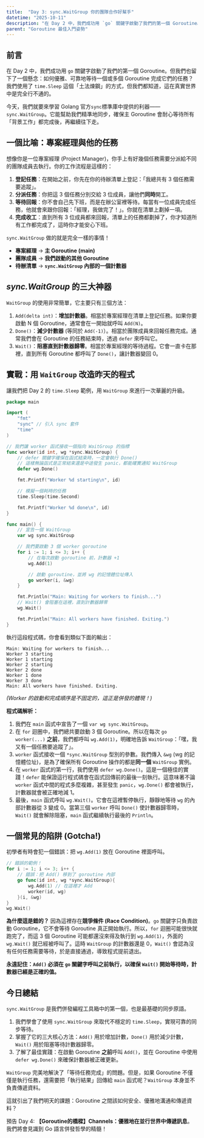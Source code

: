 ```yaml
---
title:  "Day 3: sync.WaitGroup 你的團隊合作好幫手"
datetime: "2025-10-11"
description: "在 Day 2 中，我們成功用 `go` 關鍵字啟動了我們的第一個 Goroutine。但我們也留下了一個懸念：如何優雅、可靠地等待一個或多個 Goroutine 完成它們的任務？我們使用了 `time.Sleep` 這個「土法煉鋼」的方式，但我們都知道，這在真實世界中是完全行不通的。"
parent: "Goroutine 最佳入門姿勢"
---
```


## 前言

在 Day 2 中，我們成功用 `go` 關鍵字啟動了我們的第一個 Goroutine。但我們也留下了一個懸念：如何優雅、可靠地等待一個或多個 Goroutine 完成它們的任務？我們使用了 `time.Sleep` 這個「土法煉鋼」的方式，但我們都知道，這在真實世界中是完全行不通的。

今天，我們就要來學習 Golang 官方`sync`標準庫中提供的利器——`sync.WaitGroup`。它能幫助我們精準地同步，確保主 Goroutine 會耐心等待所有「背景工作」都完成後，再繼續往下走。

## 一個比喻：專案經理與他的任務

想像你是一位專案經理 (Project Manager)，你手上有好幾個任務需要分派給不同的團隊成員去執行。你的工作流程是這樣的：

1.  **登記任務**：在開始之前，你先在你的待辦清單上登記：「我總共有 3 個任務需要追蹤」。
2.  **分派任務**：你把這 3 個任務分別交給 3 位成員，讓他們**同時**開工。
3.  **等待回報**：你不會自己先下班，而是在辦公室裡等待。每當有一位成員完成任務，他就會來跟你回報：「經理，我做完了！」。你就在清單上劃掉一項。
4.  **完成收工**：直到所有 3 位成員都來回報，清單上的任務都劃掉了，你才知道所有工作都完成了，這時你才能安心下班。

`sync.WaitGroup` 做的就是完全一樣的事情！

*   **專案經理** -> **主 Goroutine (main)**
*   **團隊成員** -> **我們啟動的其他 Goroutine**
*   **待辦清單** -> **`sync.WaitGroup` 內部的一個計數器**

## ***sync.WaitGroup*** 的三大神器

`WaitGroup` 的使用非常簡單，它主要只有三個方法：

1.  `Add(delta int)`：**增加計數器**。相當於專案經理在清單上登記任務。如果你要啟動 N 個 Goroutine，通常會在一開始就呼叫 `Add(N)`。
2.  `Done()`：**減少計數器** (等同於 `Add(-1)`）。相當於團隊成員來回報任務完成。通常我們會在 Goroutine 的任務結束時，透過 `defer` 來呼叫它。
3.  `Wait()`：**阻塞直到計數器歸零**。相當於專案經理的等待過程。它會一直卡在那裡，直到所有 Goroutine 都呼叫了 `Done()`，讓計數器變回 0。

## 實戰：用 `WaitGroup` 改造昨天的程式

讓我們把 Day 2 的 `time.Sleep` 範例，用 `WaitGroup` 來進行一次華麗的升級。

```go
package main

import (
	"fmt"
	"sync" // 引入 sync 套件
	"time"
)

// 我們讓 worker 函式接收一個指向 WaitGroup 的指標
func worker(id int, wg *sync.WaitGroup) {
    // defer 關鍵字確保在函式結束時，一定會執行 Done()
    // 這樣無論函式是正常結束還是中途發生 panic，都能確實通知 WaitGroup
	defer wg.Done()

	fmt.Printf("Worker %d starting\n", id)

	// 模擬一個耗時的任務
	time.Sleep(time.Second)

	fmt.Printf("Worker %d done\n", id)
}

func main() {
	// 宣告一個 WaitGroup
	var wg sync.WaitGroup

	// 我們要啟動 3 個 worker goroutine
	for i := 1; i <= 3; i++ {
		// 在每次啟動 goroutine 前，計數器 +1
		wg.Add(1)

		// 啟動 goroutine，並將 wg 的記憶體位址傳入
		go worker(i, &wg)
	}

	fmt.Println("Main: Waiting for workers to finish...")
	// Wait() 會阻塞在這裡，直到計數器歸零
	wg.Wait()

	fmt.Println("Main: All workers have finished. Exiting.")
}
```

執行這段程式碼，你會看到類似下面的輸出：

```text
Main: Waiting for workers to finish...
Worker 3 starting
Worker 1 starting
Worker 2 starting
Worker 2 done
Worker 1 done
Worker 3 done
Main: All workers have finished. Exiting.
```
*(Worker 的啟動和完成順序是不固定的，這正是併發的體現！)*

**程式碼解析：**
1.  我們在 `main` 函式中宣告了一個 `var wg sync.WaitGroup`。
2.  在 `for` 迴圈中，我們總共要啟動 3 個 Goroutine。所以在每次 `go worker(...)` **之前**，我們都呼叫 `wg.Add(1)`，明確地告訴 `WaitGroup`：「嘿，我又有一個任務要追蹤了」。
3.  `worker` 函式接收一個 `*sync.WaitGroup` 型別的參數。我們傳入 `&wg` (wg 的記憶體位址)，是為了確保所有 Goroutine 操作的都是**同一個** `WaitGroup` 實例。
4.  在 `worker` 函式的第一行，我們使用 `defer wg.Done()`。這是一個極佳的實踐！`defer` 能保證這行程式碼會在函式回傳前的最後一刻執行。這意味著不論 `worker` 函式中間的程式多麼複雜，甚至發生 `panic`，`wg.Done()` 都會被執行，計數器就會被正確地減 1。
5.  最後，`main` 函式呼叫 `wg.Wait()`。它會在這裡暫停執行，靜靜地等待 `wg` 的內部計數器從 3 變成 0。當第三個 `worker` 呼叫 `Done()` 使計數器歸零時，`Wait()` 就會解除阻塞，`main` 函式繼續執行最後的 `Println`。

## 一個常見的陷阱 (Gotcha!)

初學者有時會犯一個錯誤：把 `wg.Add(1)` 放在 Goroutine 裡面呼叫。

```go
// 錯誤的範例！
for i := 1; i <= 3; i++ {
    // 錯誤：把 Add() 移到了 goroutine 內部
    go func(id int, wg *sync.WaitGroup){
        wg.Add(1) // 在這裡才 Add
        worker(id, wg)
    }(i, &wg)
}
wg.Wait()
```

**為什麼這是錯的？**
因為這裡存在**競爭條件 (Race Condition)**。`go` 關鍵字只負責啟動 Goroutine，它不會等待 Goroutine 真正開始執行。所以，`for` 迴圈可能很快就跑完了，而這 3 個 Goroutine 可能都還沒來得及執行到 `wg.Add(1)`，外面的 `wg.Wait()` 就已經被呼叫了。這時 `WaitGroup` 的計數器還是 0，`Wait()` 會認為沒有任何任務需要等待，於是直接通過，導致程式提前退出。

**永遠記住：`Add()` 必須在 `go` 關鍵字呼叫之前執行，以確保 `Wait()` 開始等待時，計數器已經是正確的值。**

## 今日總結

`sync.WaitGroup` 是我們併發編程工具箱中的第一個，也是最基礎的同步原語。
1.  我們學會了使用 `sync.WaitGroup` 來取代不穩定的 `time.Sleep`，實現可靠的同步等待。
2.  掌握了它的三大核心方法：`Add()` 用於增加計數，`Done()` 用於減少計數，`Wait()` 用於阻塞等待計數器歸零。
3.  了解了最佳實踐：在啟動 Goroutine **之前**呼叫 `Add()`，並在 Goroutine 中使用 `defer wg.Done()` 來確保計數器被正確更新。

`WaitGroup` 完美地解決了「等待任務完成」的問題。但是，如果 Goroutine 不僅僅是執行任務，還需要把「執行結果」回傳給 `main` 函式呢？`WaitGroup` 本身並不負責傳遞資料。

這就引出了我們明天的課題：Goroutine 之間該如何安全、優雅地溝通和傳遞資料？

預告 Day 4: **【Goroutine的橋樑】Channels：優雅地在並行世界中傳遞訊息**。我們將會見識到 Go 語言併發哲學的精髓！

